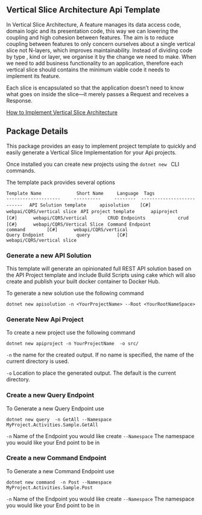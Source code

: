 
## Vertical Slice Architecture Api Template

In Vertical Slice Architecture, A feature manages its data access code, domain logic and its presentation code, this way we can lowering the coupling and high cohesion between features. The aim is to reduce coupling between features to only concern ourselves about a single vertical slice not N-layers, which improves maintainability. Instead of dividing code by type , kind or layer, we organise it by the change we need to make. When we need to add business functionality to an application, therefore each vertical slice should contains the minimum viable code it needs to implement its feature.

Each slice is encapsulated so that the application doesn’t need to know what goes on inside the slice—it merely passes a Request and receives a Response.

[How to Implement Vertical Slice Architecture](https://garywoodfine.com/implementing-vertical-slice-architecture/ "How to Implement Vertical Slice Architecture | Gary Woodfine")


## Package Details

This package provides an easy to implement project template to quickly and easily generate a Vertical Slice Implementation for your Api projects.

Once installed you can create new projects using the `dotnet new ` CLI commands.

The template pack provides several options


`Template Name             Short Name     Language  Tags`                      
`--------------------     ----------     --------  --------------------------  `
`API Solution template     apisolution    [C#]      webpai/CQRS/vertical slice `
`API project template      apiproject     [C#]      webapi/CQRS/vertical       ` 
`CRUD Endpoints            crud           [C#}      webapi/CQRS/Vertical Slice `
`Command Endpoint          command        [C#]      webapi/CQRS/vertical       `     
`Query Endpoint            query          [C#]      webapi/CQRS/vertical slice `


### Generate a new API Solution
This template will generate an opinionated full REST API solution based on the API Project template and include Build Scripts using cake which will also create
and publish your built docker container to Docker Hub.

To generate a new solution use the following command

`dotnet new apisolution -n <YourProjectName> --Root <YourRootNameSpace>`


### Generate New Api Project

To create a new project use the following command

`dotnet new apiproject -n YourProjectName  -o src/`

`-n` the name for the created output. If no name is specified, the name of the current directory is used.

`-o` Location to place the generated output. The default is the current directory.

### Create a new Query Endpoint

To Generate a new Query Endpoint use

`dotnet new query  -n GetAll --Namespace MyProject.Activities.Sample.GetAll`

`-n` Name of the Endpoint you would like create
`--Namespace` The namespace you would like your End point to be in

### Create a new Command Endpoint

To Generate a new Command Endpoint use

`dotnet new command  -n Post --Namespace MyProject.Activities.Sample.Post`

`-n` Name of the Endpoint you would like create
`--Namespace` The namespace you would like your End point to be in

